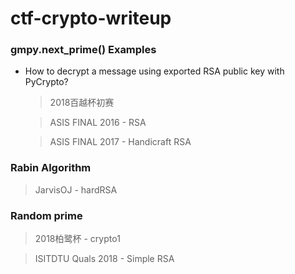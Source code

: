 # ctf-crypto-writeup

### gmpy.next_prime() Examples

* How to decrypt a message using exported RSA public key with PyCrypto?
  
  >2018百越杯初赛
  
  >ASIS FINAL 2016 - RSA
  
  >ASIS FINAL 2017 - Handicraft RSA

### Rabin Algorithm

  >JarvisOJ - hardRSA

### Random prime

  >2018柏鹭杯 - crypto1
  
  >ISITDTU Quals 2018 - Simple RSA
